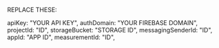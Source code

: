 REPLACE THESE: <br/>

  apiKey: "YOUR API KEY",
    authDomain: "YOUR FIREBASE DOMAIN",
    projectId: "ID",
    storageBucket: "STORAGE ID",
    messagingSenderId: "ID",
    appId: "APP ID",
    measurementId: "ID",
